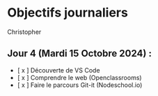 # Objectifs journaliers

Christopher

## Jour 4 (Mardi 15 Octobre 2024) :

- [ x ] Découverte de VS Code
- [ x ] Comprendre le web (Openclassrooms)
- [ x ] Faire le parcours Git-it (Nodeschool.io)
